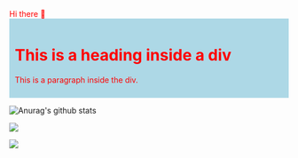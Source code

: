 
<div>
  <div style="color: red">Hi there 👋</div>
  
</div>

<div style="background-color: lightblue; padding: 10px; color: red;">
    <h1>This is a heading inside a div</h1>
    <p>This is a paragraph inside the div.</p>
</div>

![Anurag's github stats](https://github-readme-stats.vercel.app/api?username=itkeytome&show_icons=true)

![](https://komarev.com/ghpvc/?username=Itkeytome&style=social)

![](https://img.shields.io/badge/dynamic/json?style=social&logo=Bilibili&color=%23ff69b4&logoColor=ff8cc6&label=%E5%93%94%E5%93%A9%E5%93%94%E5%93%A9%20Fans&query=%24.data.totalSubs&url=https%3A%2F%2Fapi.spencerwoo.com%2Fsubstats%2F%3Fsource%3Dbilibili%26queryKey%3D437449107)
